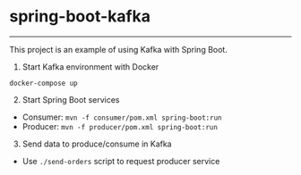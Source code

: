 # spring-boot-kafka

---- 

This project is an example of using Kafka with Spring Boot.

1. Start Kafka environment with Docker

`docker-compose up`

2. Start Spring Boot services

- Consumer: `mvn -f consumer/pom.xml spring-boot:run`
- Producer: `mvn -f producer/pom.xml spring-boot:run`


3. Send data to produce/consume in Kafka
- Use `./send-orders` script to request producer service